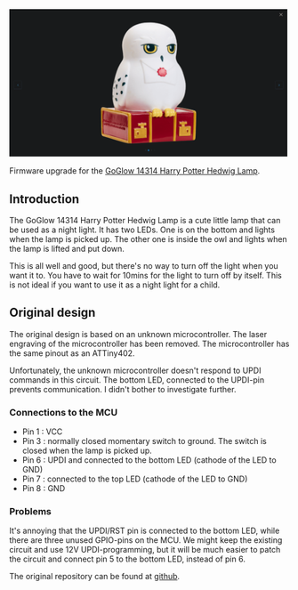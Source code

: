 <img src="./doc/Harry_Potter_Hedwig_GoGlow_14341.png" width="500px"/>

Firmware upgrade for the [GoGlow 14314 Harry Potter Hedwig Lamp](https://www.moosetoys.com/fr/our-toys/goglow-fr/harry-potter-hedwig-veilleuse-et-lampe-torche-goglow-buddy/).

## Introduction
The GoGlow 14314 Harry Potter Hedwig Lamp is a cute little lamp that can be used as a night light.  It has two LEDs.  One is on the bottom and lights when the lamp is picked up.  The other one is inside the owl and lights when the lamp is lifted and put down.

This is all well and good, but there's no way to turn off the light when you want it to.  You have to wait for 10mins for the light to turn off by itself.  This is not ideal if you want to use it as a night light for a child.

## Original design
The original design is based on an unknown microcontroller.  The laser engraving of the microcontroller has been removed.  The microcontroller has the same pinout as an ATTiny402.

Unfortunately, the unknown microcontroller doesn't respond to UPDI commands in this circuit.  The bottom LED, connected to the UPDI-pin prevents communication.  I didn't bother to investigate further.

### Connections to the MCU
* Pin 1 : VCC
* Pin 3 : normally closed momentary switch to ground.  The switch is closed when the lamp is picked up.
* Pin 6 : UPDI and connected to the bottom LED (cathode of the LED to GND)
* Pin 7 : connected to the top LED (cathode of the LED to GND)
* Pin 8 : GND

### Problems
It's annoying that the UPDI/RST pin is connected to the bottom LED, while there are three unused GPIO-pins on the MCU.  We might keep the existing circuit and use 12V UPDI-programming, but it will be much easier to patch the circuit and connect pin 5 to the bottom LED, instead of pin 6.

The original repository can be found at [github](https://github.com/LieBtrau/goglow-14314-hedwig-firmware).